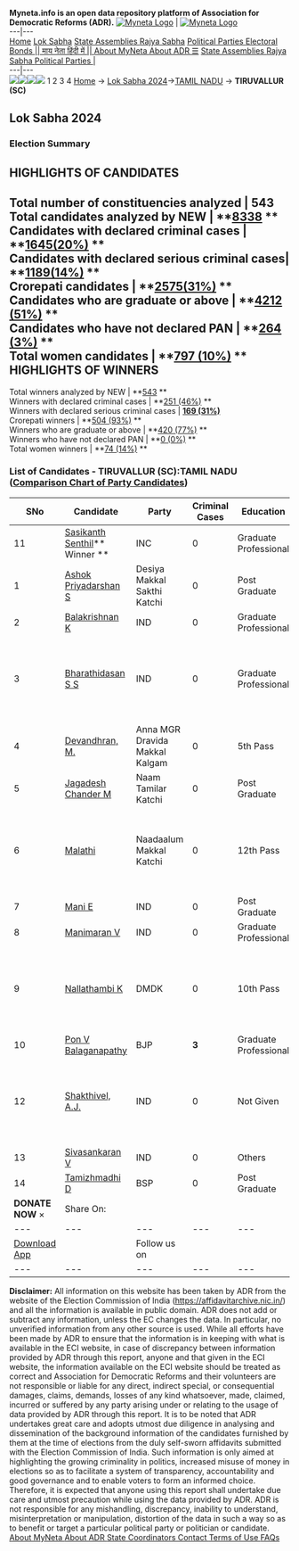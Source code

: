 **Myneta.info is an open data repository platform of Association for Democratic Reforms (ADR).**
[![Myneta Logo](https://www.myneta.info/lib/img/myneta-logo.png)](https://www.myneta.info/) | [![Myneta Logo](https://www.myneta.info/lib/img/adr-logo.png)](https://adrindia.org)  
---|---  
[Home](https://www.myneta.info/) [Lok Sabha](https://www.myneta.info/#ls "Lok Sabha") [ State Assemblies ](https://www.myneta.info/#sa "State Assemblies") [Rajya Sabha](https://www.myneta.info/#rs "Rajya Sabha") [Political Parties ](https://www.myneta.info/party "Political Parties") [ Electoral Bonds ](https://www.myneta.info/electoral_bonds "Electoral Bonds") [ || माय नेता हिंदी में || ](https://translate.google.co.in/translate?prev=hp&hl=en&js=y&u=www.myneta.info&sl=en&tl=hi&history_state0=) [ About MyNeta ](https://adrindia.org/content/about-myneta) [ About ADR ](https://adrindia.org/about-adr/who-we-are) [☰](javascript:void\(0\))
[ State Assemblies ](https://www.myneta.info/#sa "State Assemblies") [ Rajya Sabha ](https://www.myneta.info/#rs "Rajya Sabha") [ Political Parties ](https://www.myneta.info/party "Political Parties")
|   
---|---  
![](https://www.myneta.info/lib/img/banner/banner-1.png)![](https://www.myneta.info/lib/img/banner/banner-2.png)![](https://www.myneta.info/lib/img/banner/banner-3.png)![](https://www.myneta.info/lib/img/banner/banner-4.png)
1  2  3  4 
[Home](https://www.myneta.info/) → [Lok Sabha 2024](https://www.myneta.info/LokSabha2024/)→[TAMIL NADU](https://www.myneta.info/LokSabha2024/index.php?action=show_constituencies&state_id=31) → **TIRUVALLUR (SC)**
### 
## Lok Sabha 2024
###  Election Summary 
HIGHLIGHTS OF CANDIDATES  
---  
Total number of constituencies analyzed |  543   
Total candidates analyzed by NEW | **[8338](https://www.myneta.info/LokSabha2024/index.php?action=summary&subAction=candidates_analyzed&sort=candidate#summary) **  
Candidates with declared criminal cases | **[1645(20%)](https://www.myneta.info/LokSabha2024/index.php?action=summary&subAction=crime&sort=candidate#summary) **  
Candidates with declared serious criminal cases| **[1189(14%)](https://www.myneta.info/LokSabha2024/index.php?action=summary&subAction=serious_crime&sort=candidate#summary) **  
Crorepati candidates | **[2575(31%)](https://www.myneta.info/LokSabha2024/index.php?action=summary&subAction=crorepati&sort=candidate#summary) **  
Candidates who are graduate or above | **[4212 (51%)](https://www.myneta.info/LokSabha2024/index.php?action=summary&subAction=education&sort=candidate#summary) **  
Candidates who have not declared PAN | **[264 (3%)](https://www.myneta.info/LokSabha2024/index.php?action=summary&subAction=without_pan&sort=candidate#summary) **  
Total women candidates | **[797 (10%)](https://www.myneta.info/LokSabha2024/index.php?action=summary&subAction=women_candidate&sort=candidate#summary) **  
HIGHLIGHTS OF WINNERS  
---  
Total winners analyzed by NEW | **[543](https://www.myneta.info/LokSabha2024/index.php?action=summary&subAction=winner_analyzed&sort=candidate#summary) **  
Winners with declared criminal cases | **[251 (46%)](https://www.myneta.info/LokSabha2024/index.php?action=summary&subAction=winner_crime&sort=candidate#summary) **  
Winners with declared serious criminal cases | **[169 (31%)](https://www.myneta.info/LokSabha2024/index.php?action=summary&subAction=winner_serious_crime&sort=candidate#summary)**  
Crorepati winners | **[504 (93%)](https://www.myneta.info/LokSabha2024/index.php?action=summary&subAction=winner_crorepati&sort=candidate#summary) **  
Winners who are graduate or above | **[420 (77%)](https://www.myneta.info/LokSabha2024/index.php?action=summary&subAction=winner_education&sort=candidate#summary) **  
Winners who have not declared PAN | **[0 (0%)](https://www.myneta.info/LokSabha2024/index.php?action=summary&subAction=winner_without_pan&sort=candidate#summary) **  
Total women winners | **[74 (14%)](https://www.myneta.info/LokSabha2024/index.php?action=summary&subAction=winner_women&sort=candidate#summary) **  
### List of Candidates - TIRUVALLUR (SC):TAMIL NADU ([Comparison Chart of Party Candidates](https://www.myneta.info/LokSabha2024/comparisonchart.php?constituency_id=381))
SNo | Candidate| Party| Criminal Cases| Education| Age| Total Assets| Liabilities  
---|---|---|---|---|---|---|---  
11  | [Sasikanth Senthil](https://www.myneta.info/LokSabha2024/candidate.php?candidate_id=1464)** Winner ** | INC | 0 | Graduate Professional| 44 | Rs 2,21,07,297 ~ 2 Crore+ | Rs 0 ~   
1  | [Ashok Priyadarshan S](https://www.myneta.info/LokSabha2024/candidate.php?candidate_id=1465) | Desiya Makkal Sakthi Katchi | 0 | Post Graduate| 45 | Rs 50,000 ~ 50 Thou+ | Rs 0 ~   
2  | [Balakrishnan K](https://www.myneta.info/LokSabha2024/candidate.php?candidate_id=1461) | IND | 0 | Graduate Professional| 45 | Rs 13,37,000 ~ 13 Lacs+ | Rs 0 ~   
3  | [Bharathidasan S S](https://www.myneta.info/LokSabha2024/candidate.php?candidate_id=1463) | IND | 0 | Graduate Professional| 33 | ![](https://myneta.info/image_v2.php?myneta_folder=LokSabha2024&candidate_id=1463&col=ta) | ![](https://myneta.info/image_v2.php?myneta_folder=LokSabha2024&candidate_id=1463&col=lia)  
4  | [Devandhran, M.](https://www.myneta.info/LokSabha2024/candidate.php?candidate_id=1466) | Anna MGR Dravida Makkal Kalgam | 0 | 5th Pass| 46 | Rs 5,50,000 ~ 5 Lacs+ | Rs 0 ~   
5  | [Jagadesh Chander M](https://www.myneta.info/LokSabha2024/candidate.php?candidate_id=1468) | Naam Tamilar Katchi | 0 | Post Graduate| 37 | Rs 30,70,123 ~ 30 Lacs+ | Rs 17,53,500 ~ 17 Lacs+  
6  | [Malathi](https://www.myneta.info/LokSabha2024/candidate.php?candidate_id=1460) | Naadaalum Makkal Katchi | 0 | 12th Pass| 26 | ![](https://myneta.info/image_v2.php?myneta_folder=LokSabha2024&candidate_id=1460&col=ta) | ![](https://myneta.info/image_v2.php?myneta_folder=LokSabha2024&candidate_id=1460&col=lia)  
7  | [Mani E](https://www.myneta.info/LokSabha2024/candidate.php?candidate_id=1467) | IND | 0 | Post Graduate| 66 | Rs 76,370 ~ 76 Thou+ | Rs 3,00,000 ~ 3 Lacs+  
8  | [Manimaran V](https://www.myneta.info/LokSabha2024/candidate.php?candidate_id=1462) | IND | 0 | Graduate Professional| 32 | Rs 11,08,279 ~ 11 Lacs+ | Rs 9,85,594 ~ 9 Lacs+  
9  | [Nallathambi K](https://www.myneta.info/LokSabha2024/candidate.php?candidate_id=208) | DMDK | 0 | 10th Pass| 57 | ![](https://myneta.info/image_v2.php?myneta_folder=LokSabha2024&candidate_id=208&col=ta) | ![](https://myneta.info/image_v2.php?myneta_folder=LokSabha2024&candidate_id=208&col=lia)  
10  | [Pon V Balaganapathy](https://www.myneta.info/LokSabha2024/candidate.php?candidate_id=207) | BJP | **3** | Graduate Professional| 46 | Rs 3,50,91,560 ~ 3 Crore+ | Rs 9,39,002 ~ 9 Lacs+  
12  | [Shakthivel, A.J.](https://www.myneta.info/LokSabha2024/candidate.php?candidate_id=205) | IND | 0 | Not Given| 51 | ![](https://myneta.info/image_v2.php?myneta_folder=LokSabha2024&candidate_id=205&col=ta) | ![](https://myneta.info/image_v2.php?myneta_folder=LokSabha2024&candidate_id=205&col=lia)  
13  | [Sivasankaran V](https://www.myneta.info/LokSabha2024/candidate.php?candidate_id=1459) | IND | 0 | Others| 36 | Rs 1,13,000 ~ 1 Lacs+ | Rs 0 ~   
14  | [Tamizhmadhi D](https://www.myneta.info/LokSabha2024/candidate.php?candidate_id=206) | BSP | 0 | Post Graduate| 53 | Rs 1,01,000 ~ 1 Lacs+ | Rs 0 ~   
|  **DONATE NOW** × |  Share On:  | [](https://api.whatsapp.com/send?text=https%3A%2F%2Fmyneta.info%2Fpunjab2022%2Findex.php%3Faction%3Dshow_constituencies%26state_id%3D19) | [](https://www.facebook.com/sharer/sharer.php?u=https%3A%2F%2Fmyneta.info%2Fpunjab2022%2Findex.php%3Faction%3Dshow_constituencies%26state_id%3D19) | [](https://twitter.com/share?url=https%3A%2F%2Fmyneta.info%2Fpunjab2022%2Findex.php%3Faction%3Dshow_constituencies%26state_id%3D19)  
---|---|---|---|---  
| [ Download App ](https://play.google.com/store/apps/details?id=com.webrosoft.myneta1&pcampaignid=pcampaignidMKT-Other-global-all-co-prtnr-py-PartBadge-Mar2515-1) | [](https://play.google.com/store/apps/details?id=com.webrosoft.myneta1&pcampaignid=pcampaignidMKT-Other-global-all-co-prtnr-py-PartBadge-Mar2515-1) |  Follow us on  | [](https://www.facebook.com/adrindia.org/) | [](https://twitter.com/adrspeaks) | [](https://groups.google.com/g/national-election-watch?hl=en&pli=1) | [](https://www.instagram.com/adrspeaks/) | [](https://www.youtube.com/user/adrspeaks) | [](https://sharechat.com/profile/adrspeaks)  
---|---|---|---|---|---|---|---|---  
**Disclaimer:** All information on this website has been taken by ADR from the website of the Election Commission of India (https://affidavitarchive.nic.in/) and all the information is available in public domain. ADR does not add or subtract any information, unless the EC changes the data. In particular, no unverified information from any other source is used. While all efforts have been made by ADR to ensure that the information is in keeping with what is available in the ECI website, in case of discrepancy between information provided by ADR through this report, anyone and that given in the ECI website, the information available on the ECI website should be treated as correct and Association for Democratic Reforms and their volunteers are not responsible or liable for any direct, indirect special, or consequential damages, claims, demands, losses of any kind whatsoever, made, claimed, incurred or suffered by any party arising under or relating to the usage of data provided by ADR through this report. It is to be noted that ADR undertakes great care and adopts utmost due diligence in analysing and dissemination of the background information of the candidates furnished by them at the time of elections from the duly self-sworn affidavits submitted with the Election Commission of India. Such information is only aimed at highlighting the growing criminality in politics, increased misuse of money in elections so as to facilitate a system of transparency, accountability and good governance and to enable voters to form an informed choice. Therefore, it is expected that anyone using this report shall undertake due care and utmost precaution while using the data provided by ADR. ADR is not responsible for any mishandling, discrepancy, inability to understand, misinterpretation or manipulation, distortion of the data in such a way so as to benefit or target a particular political party or politician or candidate. 
[ About MyNeta ](https://adrindia.org/content/about-myneta) [ About ADR ](https://adrindia.org/about-adr/who-we-are) [ State Coordinators ](https://adrindia.org/about-adr/state-coordinators) [ Contact ](https://adrindia.org/contact-us) [ Terms of Use ](https://adrindia.org/content/adr-terms-use) [ FAQs ](https://adrindia.org/content/faqs)
